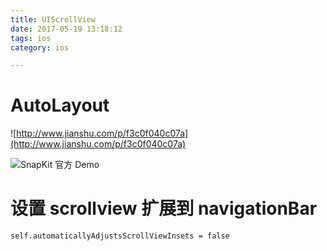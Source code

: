 ```yaml
---
title: UIScrollView
date: 2017-05-19 13:18:12
tags: ios
category: ios

---
```


# AutoLayout

![http://www.jianshu.com/p/f3c0f040c07a](http://www.jianshu.com/p/f3c0f040c07a)


![SnapKit 官方 Demo](https://github.com/SnapKit/SnapKit/blob/develop/Example-iOS/demos/BasicUIScrollViewController.swift)


# 设置 scrollview 扩展到 navigationBar

```
self.automaticallyAdjustsScrollViewInsets = false
```

<!--more-->